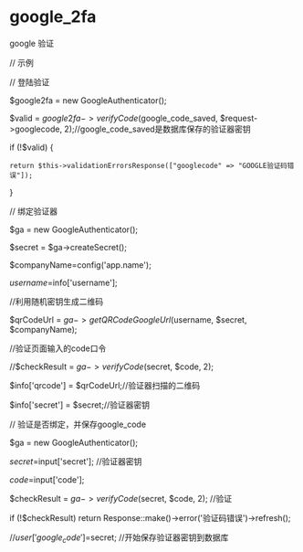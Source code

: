 # google_2fa
google 验证

// 示例

// 登陆验证

$google2fa = new GoogleAuthenticator();

$valid = $google2fa->verifyCode($google_code_saved, $request->googlecode, 2);//google_code_saved是数据库保存的验证器密钥

if (!$valid) {

    return $this->validationErrorsResponse(["googlecode" => "GOOGLE验证码错误"]);
    
}



// 绑定验证器

$ga = new GoogleAuthenticator();

$secret = $ga->createSecret();

$companyName=config('app.name');

$username=$info['username'];

//利用随机密钥生成二维码

$qrCodeUrl = $ga->getQRCodeGoogleUrl($username, $secret, $companyName);

//验证页面输入的code口令

//$checkResult = $ga->verifyCode($secret, $code, 2);

$info['qrcode'] = $qrCodeUrl;//验证器扫描的二维码

$info['secret'] = $secret;//验证器密钥


        
// 验证是否绑定，并保存google_code

$ga = new GoogleAuthenticator();

$secret=$input['secret'];  //验证器密钥

$code=$input['code'];

$checkResult = $ga->verifyCode($secret, $code, 2);  //验证

if (!$checkResult)  return Response::make()->error('验证码错误')->refresh();

//$user['google_code']=$secret;  //开始保存验证器密钥到数据库

